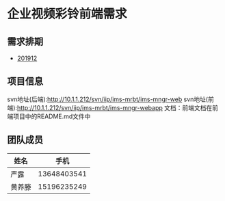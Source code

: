 # 企业视频彩铃前端需求

## 需求排期

* [201912](201912.html)

## 项目信息

svn地址(后端):http://10.1.1.212/svn/iip/ims-mrbt/ims-mngr-web
svn地址(前端):http://10.1.1.212/svn/iip/ims-mrbt/ims-mngr-webapp
文档：前端文档在前端项目中的README.md文件中

## 团队成员

| 姓名   | 手机        |
| ------ | ----------- |
| 严露   | 13648403541 |
| 黄养滕 | 15196235249 |

